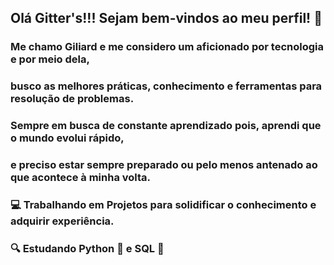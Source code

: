 ## Olá Gitter's!!! Sejam bem-vindos ao meu perfil! 👋

### Me chamo Giliard e me considero um aficionado por tecnologia e por meio dela,
### busco as melhores práticas, conhecimento e ferramentas para resolução de problemas.

### Sempre em busca de constante aprendizado pois, aprendi que o mundo evolui rápido,
### e preciso estar sempre preparado ou pelo menos antenado ao que acontece à minha volta.

### :computer: Trabalhando em Projetos para solidificar o conhecimento e adquirir experiência.

### :mag: Estudando Python :snake: e SQL :seedling:


<!--
**Gil-2130/Gil-2130** is a ✨ _special_ ✨ repository because its `README.md` (this file) appears on your GitHub profile.

Here are some ideas to get you started:

- 🔭 Atualmente trabalhando em projetos
- 🌱 I’m currently learning ...
- 👯 I’m looking to collaborate on ...
- 🤔 I’m looking for help with ...
- 💬 Ask me about ...
- 📫 How to reach me: ...
- 😄 Pronouns: ...
- ⚡ Fun fact: ...
-->
